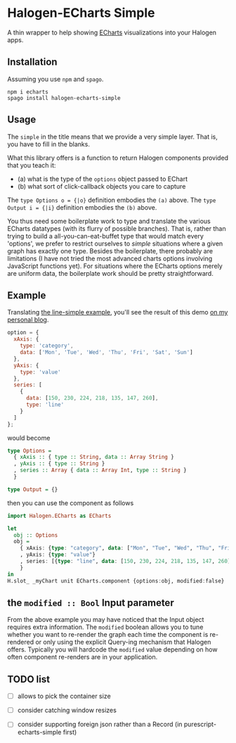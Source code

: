 # Halogen-ECharts Simple

A thin wrapper to help showing [ECharts](https://echarts.apache.org/)
visualizations into your Halogen apps.

## Installation

Assuming you use `npm` and `spago`.

```
npm i echarts
spago install halogen-echarts-simple
```

## Usage

The `simple` in the title means that we provide a very simple layer. That is,
you have to fill in the blanks.

What this library offers is a function to return Halogen components provided that you teach it:
- (a) what is the type of the `options` object passed to EChart
- (b) what sort of click-callback objects you care to capture

The `type Options o = {|o}` definition embodies the `(a)` above.
The `type Output i = {|i}` definition embodies the `(b)` above.

You thus need some boilerplate work to type and translate the various ECharts
datatypes (with its flurry of possible branches). That is, rather than trying
to build a all-you-can-eat-buffet type that would match every 'options', we
prefer to restrict ourselves to _simple_ situations where a given graph has
exactly one type. Besides the boilerplate, there probably are limitations (I
have not tried the most advanced charts options involving JavaScript functions
yet). For situations where the ECharts options merely are uniform data, the
boilerplate work should be pretty straightforward.

## Example

Translating [the line-simple example](https://echarts.apache.org/examples/en/editor.html?c=line-simple), you'll see the result of this demo [on my personal blog](https://lucasdicioccio.github.io/halogen-echarts-example.html).

```javascript
option = {
  xAxis: {
    type: 'category',
    data: ['Mon', 'Tue', 'Wed', 'Thu', 'Fri', 'Sat', 'Sun']
  },
  yAxis: {
    type: 'value'
  },
  series: [
    {
      data: [150, 230, 224, 218, 135, 147, 260],
      type: 'line'
    }
  ]
};
```

would become

```purescript
type Options =
  { xAxis :: { type :: String, data :: Array String }
  , yAxis :: { type :: String }
  , series :: Array { data :: Array Int, type :: String }
  }

type Output = {}
```

then you can use the component as follows

```purescript
import Halogen.ECharts as ECharts

let
  obj :: Options
  obj =
    { xAxis: {type: "category", data: ["Mon", "Tue", "Wed", "Thu", "Fri", "Sat", "Sun"]}
    , yAxis: {type: "value"}
    , series: [{type: "line", data: [150, 230, 224, 218, 135, 147, 260]}]
    }
in
H.slot_ _myChart unit ECharts.component {options:obj, modified:false}
```

## the `modified :: Bool` Input parameter

From the above example you may have noticed that the Input object requires
extra information.  The `modified` boolean allows you to tune whether you want
to re-render the graph each time the component is re-rendered or only using the
explicit Query-ing mechanism that Halogen offers.  Typically you will hardcode
the `modified` value depending on how often component re-renders are in your
application.

## TODO list

- [ ] allows to pick the container size
- [ ] consider catching window resizes
- [ ] consider supporting foreign json rather than a Record (in purescript-echarts-simple first)

